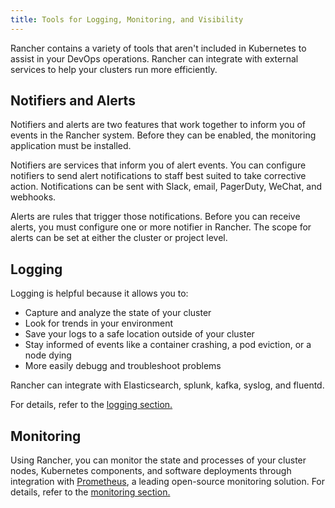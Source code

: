 ```yaml
---
title: Tools for Logging, Monitoring, and Visibility
---
```


Rancher contains a variety of tools that aren't included in Kubernetes to assist in your DevOps operations. Rancher can integrate with external services to help your clusters run more efficiently.

## Notifiers and Alerts

Notifiers and alerts are two features that work together to inform you of events in the Rancher system. Before they can be enabled, the monitoring application must be installed.

Notifiers are services that inform you of alert events. You can configure notifiers to send alert notifications to staff best suited to take corrective action. Notifications can be sent with Slack, email, PagerDuty, WeChat, and webhooks.

Alerts are rules that trigger those notifications. Before you can receive alerts, you must configure one or more notifier in Rancher. The scope for alerts can be set at either the cluster or project level.

## Logging

Logging is helpful because it allows you to:

- Capture and analyze the state of your cluster
- Look for trends in your environment
- Save your logs to a safe location outside of your cluster
- Stay informed of events like a container crashing, a pod eviction, or a node dying
- More easily debugg and troubleshoot problems

Rancher can integrate with Elasticsearch, splunk, kafka, syslog, and fluentd.

For details, refer to the [logging section.](../pages-for-subheaders/logging.md)

## Monitoring

Using Rancher, you can monitor the state and processes of your cluster nodes, Kubernetes components, and software deployments through integration with [Prometheus](https://prometheus.io/), a leading open-source monitoring solution. For details, refer to the [monitoring section.](../pages-for-subheaders/monitoring-and-alerting.md)
